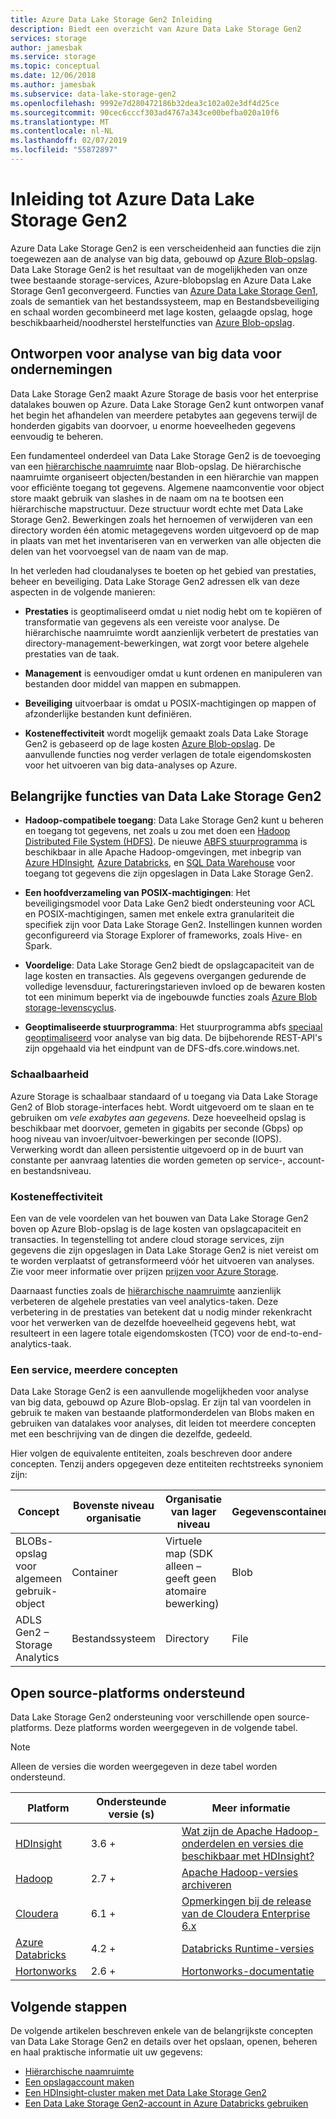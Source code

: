```yaml
---
title: Azure Data Lake Storage Gen2 Inleiding
description: Biedt een overzicht van Azure Data Lake Storage Gen2
services: storage
author: jamesbak
ms.service: storage
ms.topic: conceptual
ms.date: 12/06/2018
ms.author: jamesbak
ms.subservice: data-lake-storage-gen2
ms.openlocfilehash: 9992e7d280472186b32dea3c102a02e3df4d25ce
ms.sourcegitcommit: 90cec6cccf303ad4767a343ce00befba020a10f6
ms.translationtype: MT
ms.contentlocale: nl-NL
ms.lasthandoff: 02/07/2019
ms.locfileid: "55872897"
---
```

# <a name="introduction-to-azure-data-lake-storage-gen2"></a>Inleiding tot Azure Data Lake Storage Gen2

Azure Data Lake Storage Gen2 is een verscheidenheid aan functies die zijn toegewezen aan de analyse van big data, gebouwd op [Azure Blob-opslag](storage-blobs-introduction.md). Data Lake Storage Gen2 is het resultaat van de mogelijkheden van onze twee bestaande storage-services, Azure-blobopslag en Azure Data Lake Storage Gen1 geconvergeerd. Functies van [Azure Data Lake Storage Gen1](https://docs.microsoft.com/azure/data-lake-store/index), zoals de semantiek van het bestandssysteem, map en Bestandsbeveiliging en schaal worden gecombineerd met lage kosten, gelaagde opslag, hoge beschikbaarheid/noodherstel herstelfuncties van [Azure Blob-opslag](storage-blobs-introduction.md).

## <a name="designed-for-enterprise-big-data-analytics"></a>Ontworpen voor analyse van big data voor ondernemingen

Data Lake Storage Gen2 maakt Azure Storage de basis voor het enterprise datalakes bouwen op Azure. Data Lake Storage Gen2 kunt ontworpen vanaf het begin het afhandelen van meerdere petabytes aan gegevens terwijl de honderden gigabits van doorvoer, u enorme hoeveelheden gegevens eenvoudig te beheren.

Een fundamenteel onderdeel van Data Lake Storage Gen2 is de toevoeging van een [hiërarchische naamruimte](data-lake-storage-namespace.md) naar Blob-opslag. De hiërarchische naamruimte organiseert objecten/bestanden in een hiërarchie van mappen voor efficiënte toegang tot gegevens. Algemene naamconventie voor object store maakt gebruik van slashes in de naam om na te bootsen een hiërarchische mapstructuur. Deze structuur wordt echte met Data Lake Storage Gen2. Bewerkingen zoals het hernoemen of verwijderen van een directory worden één atomic metagegevens worden uitgevoerd op de map in plaats van met het inventariseren van en verwerken van alle objecten die delen van het voorvoegsel van de naam van de map.

In het verleden had cloudanalyses te boeten op het gebied van prestaties, beheer en beveiliging. Data Lake Storage Gen2 adressen elk van deze aspecten in de volgende manieren:

-   **Prestaties** is geoptimaliseerd omdat u niet nodig hebt om te kopiëren of transformatie van gegevens als een vereiste voor analyse. De hiërarchische naamruimte wordt aanzienlijk verbetert de prestaties van directory-management-bewerkingen, wat zorgt voor betere algehele prestaties van de taak.

-   **Management** is eenvoudiger omdat u kunt ordenen en manipuleren van bestanden door middel van mappen en submappen.

-   **Beveiliging** uitvoerbaar is omdat u POSIX-machtigingen op mappen of afzonderlijke bestanden kunt definiëren.

-   **Kosteneffectiviteit** wordt mogelijk gemaakt zoals Data Lake Storage Gen2 is gebaseerd op de lage kosten [Azure Blob-opslag](storage-blobs-introduction.md). De aanvullende functies nog verder verlagen de totale eigendomskosten voor het uitvoeren van big data-analyses op Azure.

## <a name="key-features-of-data-lake-storage-gen2"></a>Belangrijke functies van Data Lake Storage Gen2

-   **Hadoop-compatibele toegang**: Data Lake Storage Gen2 kunt u beheren en toegang tot gegevens, net zoals u zou met doen een [Hadoop Distributed File System (HDFS)](http://hadoop.apache.org/docs/current/hadoop-project-dist/hadoop-hdfs/HdfsDesign.html). De nieuwe [ABFS stuurprogramma](data-lake-storage-abfs-driver.md) is beschikbaar in alle Apache Hadoop-omgevingen, met inbegrip van [Azure HDInsight](https://docs.microsoft.com/azure/hdinsight/index)*,* [Azure Databricks](https://docs.microsoft.com/azure/azure-databricks/index), en [SQL Data Warehouse](https://docs.microsoft.com/azure/sql-data-warehouse/) voor toegang tot gegevens die zijn opgeslagen in Data Lake Storage Gen2.

-   **Een hoofdverzameling van POSIX-machtigingen**: Het beveiligingsmodel voor Data Lake Gen2 biedt ondersteuning voor ACL en POSIX-machtigingen, samen met enkele extra granulariteit die specifiek zijn voor Data Lake Storage Gen2. Instellingen kunnen worden geconfigureerd via Storage Explorer of frameworks, zoals Hive- en Spark.

-   **Voordelige**: Data Lake Storage Gen2 biedt de opslagcapaciteit van de lage kosten en transacties. Als gegevens overgangen gedurende de volledige levensduur, factureringstarieven invloed op de bewaren kosten tot een minimum beperkt via de ingebouwde functies zoals [Azure Blob storage-levenscyclus](storage-lifecycle-management-concepts.md).

-   **Geoptimaliseerde stuurprogramma**: Het stuurprogramma abfs [speciaal geoptimaliseerd](data-lake-storage-abfs-driver.md) voor analyse van big data. De bijbehorende REST-API's zijn opgehaald via het eindpunt van de DFS-dfs.core.windows.net.

### <a name="scalability"></a>Schaalbaarheid

Azure Storage is schaalbaar standaard of u toegang via Data Lake Storage Gen2 of Blob storage-interfaces hebt. Wordt uitgevoerd om te slaan en te gebruiken om *vele exabytes aan gegevens*. Deze hoeveelheid opslag is beschikbaar met doorvoer, gemeten in gigabits per seconde (Gbps) op hoog niveau van invoer/uitvoer-bewerkingen per seconde (IOPS). Verwerking wordt dan alleen persistentie uitgevoerd op in de buurt van constante per aanvraag latenties die worden gemeten op service-, account- en bestandsniveau.

### <a name="cost-effectiveness"></a>Kosteneffectiviteit

Een van de vele voordelen van het bouwen van Data Lake Storage Gen2 boven op Azure Blob-opslag is de lage kosten van opslagcapaciteit en transacties. In tegenstelling tot andere cloud storage services, zijn gegevens die zijn opgeslagen in Data Lake Storage Gen2 is niet vereist om te worden verplaatst of getransformeerd vóór het uitvoeren van analyses. Zie voor meer informatie over prijzen [prijzen voor Azure Storage](https://azure.microsoft.com/pricing/details/storage).

Daarnaast functies zoals de [hiërarchische naamruimte](data-lake-storage-namespace.md) aanzienlijk verbeteren de algehele prestaties van veel analytics-taken. Deze verbetering in de prestaties van betekent dat u nodig minder rekenkracht voor het verwerken van de dezelfde hoeveelheid gegevens hebt, wat resulteert in een lagere totale eigendomskosten (TCO) voor de end-to-end-analytics-taak.

### <a name="one-service-multiple-concepts"></a>Een service, meerdere concepten

Data Lake Storage Gen2 is een aanvullende mogelijkheden voor analyse van big data, gebouwd op Azure Blob-opslag. Er zijn tal van voordelen in gebruik te maken van bestaande platformonderdelen van Blobs maken en gebruiken van datalakes voor analyses, dit leiden tot meerdere concepten met een beschrijving van de dingen die dezelfde, gedeeld.

Hier volgen de equivalente entiteiten, zoals beschreven door andere concepten. Tenzij anders opgegeven deze entiteiten rechtstreeks synoniem zijn:

| Concept                                | Bovenste niveau organisatie | Organisatie van lager niveau                                            | Gegevenscontainer |
|----------------------------------------|------------------------|---------------------------------------------------------------------|----------------|
| BLOBs-opslag voor algemeen gebruik-object | Container              | Virtuele map (SDK alleen – geeft geen atomaire bewerking) | Blob           |
| ADLS Gen2 – Storage Analytics          | Bestandssysteem             | Directory                                                           | File           |

## <a name="supported-open-source-platforms"></a>Open source-platforms ondersteund

Data Lake Storage Gen2 ondersteuning voor verschillende open source-platforms. Deze platforms worden weergegeven in de volgende tabel.

> [!NOTE]
> Alleen de versies die worden weergegeven in deze tabel worden ondersteund.

| Platform |  Ondersteunde versie (s) | Meer informatie |
| --- | --- | --- |
| [HDInsight](https://azure.microsoft.com/services/hdinsight/) | 3.6 + | [Wat zijn de Apache Hadoop-onderdelen en versies die beschikbaar met HDInsight?](https://docs.microsoft.com/azure/hdinsight/hdinsight-component-versioning?toc=%2Fen-us%2Fazure%2Fhdinsight%2Fstorm%2FTOC.json&bc=%2Fen-us%2Fazure%2Fbread%2Ftoc.json)
| [Hadoop](https://hadoop.apache.org/) | 2.7 + | [Apache Hadoop-versies archiveren](https://hadoop.apache.org/release.html) |
| [Cloudera](https://www.cloudera.com/) | 6.1 + | [Opmerkingen bij de release van de Cloudera Enterprise 6.x](https://www.cloudera.com/documentation/enterprise/6/release-notes/topics/rg_cdh_6_release_notes.html) |
| [Azure Databricks](https://azure.microsoft.com/services/databricks/) | 4.2 + | [Databricks Runtime-versies](https://docs.databricks.com/release-notes/runtime/databricks-runtime-ver.html) |
|[Hortonworks](https://hortonworks.com/)| 2.6 + | [Hortonworks-documentatie](https://docs.hortonworks.com/) |

## <a name="next-steps"></a>Volgende stappen

De volgende artikelen beschreven enkele van de belangrijkste concepten van Data Lake Storage Gen2 en details over het opslaan, openen, beheren en haal praktische informatie uit uw gegevens:

-   [Hiërarchische naamruimte](data-lake-storage-namespace.md)
-   [Een opslagaccount maken](data-lake-storage-quickstart-create-account.md)
-   [Een HDInsight-cluster maken met Data Lake Storage Gen2](data-lake-storage-quickstart-create-connect-hdi-cluster.md)
-   [Een Data Lake Storage Gen2-account in Azure Databricks gebruiken](data-lake-storage-quickstart-create-databricks-account.md)

